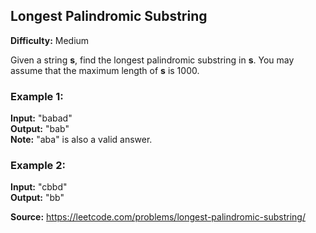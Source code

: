 ## Longest Palindromic Substring
**Difficulty:** Medium

Given a string **s**, find the longest palindromic substring in **s**. You may assume that the maximum length of **s** is 1000.

### Example 1:

**Input:** "babad" \
**Output:** "bab" \
**Note:** "aba" is also a valid answer. 
### Example 2:

**Input:** "cbbd" \
**Output:** "bb" 

**Source:** https://leetcode.com/problems/longest-palindromic-substring/
